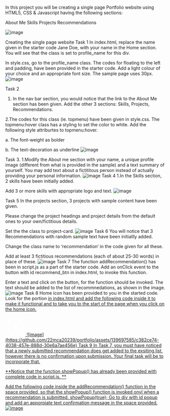 In this project you will be creating a single page Portfolio website using HTML5, CSS & Javascript having the following sections:

About Me
Skills
Projects
Recommendations

![image](https://github.com/22mca20239/portfolio/assets/139697585/5f43cfa8-b4ee-4686-a26f-497c6d4b081e)

Creating the single page website
Task 1
In index.html, replace the name given in the starter code Jane Doe, with your name in the Home section. You will see that the class is set to profile_name for this div.

In style.css, go to the profile_name class. The codes for floating to the left and padding, have been provided in the starter code. Add a light colour of your choice and an appropriate font size. The sample page uses 30px.
![image](https://github.com/22mca20239/portfolio/assets/139697585/fda01a53-f153-4f7d-9774-4064598d989e)

Task 2
1. In the nav bar section, you would notice that the link to the About Me section has been given. Add the other 3 sections: Skills, Projects, Recommendations.

2.The codes for this class (ie. topmenu) have been given in style.css. The topmenu:hover class has a styling to set the color to white. Add the following style attriburtes to topmenu:hover.

a. The font-weight as bolder

b. The text-decoration as underline
![image](https://github.com/22mca20239/portfolio/assets/139697585/7fd7f935-5514-4dce-bde7-1fe3d70ccade)

Task 3.
1.Modify the About me section with your name, a unique profile image (different from what is provided in the sample) and a text summary of yourself.
You may add text about a fictititous person instead of actually providing your personal information.
![image](https://github.com/22mca20239/portfolio/assets/139697585/9f95866e-ecb6-4059-b124-071bf1eb187e)
Task 4
1.In the Skills section, 2 skills have been initially added.

Add 3 or more skills with appropriate logo and text.
![image](https://github.com/22mca20239/portfolio/assets/139697585/cd7af0a9-8c51-4f5c-ba35-ec0b67f62de9)

Task 5
In the projects section, 3 projects with sample content have been given.

Please change the project headings and project details from the default ones to your own/fictitious details.

Set the the class to project-card.
![image](https://github.com/22mca20239/portfolio/assets/139697585/3ee57d71-7fcc-4aaf-aaf5-b84c6cd7fb94)
Task 6 
You will notice that 3 Recommendations with random sample text have been initiallly added.

Change the class name to ‘recommendation’ in the code given for all these.

Add at least 3 fictitious recommendations (each of about 25-30 words) in place of these.
![image](https://github.com/22mca20239/portfolio/assets/139697585/0b029fd9-acdf-42f6-b1c3-89a25e7a5859)
Task 7
The function addRecommendation() has been in script.js as a part of the starter code. Add an onClick event to the button with id recommend_btn in index.html, to invoke this function.

Enter a text and click on the button, for the function should be invoked. The text should be added to the list of recommnedations, as shown in the image.
![image](https://github.com/22mca20239/portfolio/assets/139697585/f14d021b-a832-42b1-986d-66f8c55bfa1a)
Task 8
Home icon has been provided to you in the started code. Look for the portion <a href="#home"> in index.html and add the following code inside it to make it functional and to take you to the start of the page when you click on the home icon.

<svg xmlns="http://www.w3.org/2000/svg" fill="none" viewBox="0 0 24 24" stroke-width="1.5" stroke="white" width="63px">
  <path stroke-linecap="round" stroke-linejoin="round" d="M15 11.25l-3-3m0 0l-3 3m3-3v7.5M21 12a9 9 0 11-18 0 9 9 0 0118 0z" />
</svg>
![image](https://github.com/22mca20239/portfolio/assets/139697585/c382ce74-4038-457e-888d-30e6a7ae456e)
Task 9
In Task 7, you must have noticed that a newly submitted recommendation does get added to the exsiting list, however there is no confirmation upon submission. Your final task will be to incorporate that.

**Notice that the function showPopup() has already been provided with complete code in script.js. **

Add the following code inside the addRecommendation() function in the space provided, so that the showPopup() function is invoked onyl when a recommendation is submitted.
showPopup(true);
Go to div with id popup and add an apporpiate text confirmation message in the space provided.
![image](https://github.com/22mca20239/portfolio/assets/139697585/6a65b6c9-d631-4c75-9988-f71f3fd8f636)



